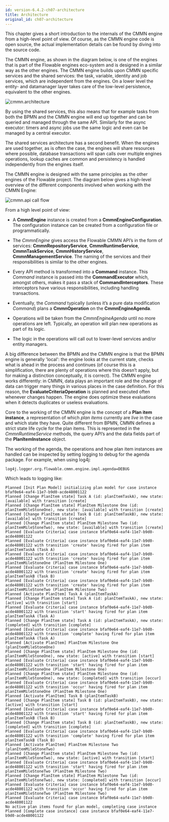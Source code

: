 ```yaml
---
id: version-6.4.2-ch07-architecture
title: Architecture
original_id: ch07-architecture
---
```


This chapter gives a short introduction to the internals of the CMMN engine from a high-level point of view. Of course, as the CMMN engine code is open source, the actual implementation details can be found by diving into the source code.

The CMMN engine, as shown in the diagram below, is one of the engines that is part of the Flowable engines eco-system and is designed in a similar way as the other engines. The CMMN engine builds upon CMMN specific services and the shared services: the task, variable, identity and job services, which are independent from the engines. On a lower level the entity- and datamanager layer takes care of the low-level persistence, equivalent to the other engines.

![cmmn.architecture](assets/cmmn/cmmn.architecture.png)

By using the shared services, this also means that for example tasks from both the BPMN and the CMMN engine will end up together and can be queried and managed through the same API. Similarly for the async executor: timers and async jobs use the same logic and even can be managed by a central executor.

The shared services architecture has a second benefit. When the engines are used together, as is often the case, the engines will share resources where possible, database transactions will span calls over multiple engines operations, lookup caches are common and persistency is handled independently from the engines itself.

The CMMN engine is designed with the same principles as the other engines of the Flowable project. The diagram below gives a high-level overview of the different components involved when working with the CMMN Engine:

![cmmn.api call flow](assets/cmmn/cmmn.api-call-flow.png)

From a high level point of view:

-   A **CmmnEngine** instance is created from a **CmmnEngineConfiguration**. The configuration instance can be created from a configuration file or programmatically.

-   The *CmmnEngine* gives access the Flowable CMMN API’s in the form of services: **CmmnRepositoryService**, **CmmnRuntimeService**, **CmmnTaskService**, **CmmnHistoryService**, **CmmnManagementService**. The naming of the services and their responsibilities is similar to the other engines.

-   Every API method is transformed into a **Command** instance. This *Command* instance is passed into the **CommandExecutor** which, amongst others, makes it pass a stack of **CommandInterceptors**. These interceptors have various responsibilities, including handling transactions.

-   Eventually, the *Command* typically (unless it’s a pure data modification *Command*) plans a **CmmnOperation** on the **CmmnEngineAgenda**.

-   Operations will be taken from the *CmmnEngineAgenda* until no more operations are left. Typically, an operation will plan new operations as part of its logic.

-   The logic in the operations will call out to lower-level services and/or entity managers.

A big difference between the BPMN and the CMMN engine is that the BPMN engine is generally 'local': the engine looks at the current state, checks what is ahead in the process and continues (of course this is a simplification, there are plenty of operations where this doesn’t apply, but for making a distinction conceptually, it is correct). The CMMN engine works differently: in CMMN, data plays an important role and the change of data can trigger many things in various places in the case definition. For this reason, the **EvaluateCriteriaOperation** is planned and executed often whenever changes happen. The engine does optimize these evaluations when it detects duplicates or useless evaluations.

Core to the working of the CMMN engine is the concept of a **Plan item instance**, a representation of which *plan items* currently are *live* in the case and which state they have. Quite different from BPMN, CMMN defines a strict state life cycle for the plan items. This is represented in the *CmmnRuntimeService* methods, the query API’s and the data fields part of the **PlanItemInstance** object.

The working of the agenda, the operations and how plan item instances are handled can be inspected by setting logging to debug for the agenda package. For example, when using log4j:

    log4j.logger.org.flowable.cmmn.engine.impl.agenda=DEBUG

Which leads to logging like:

    Planned [Init Plan Model] initializing plan model for case instance bfaf0e64-eaf4-11e7-b9d0-acde48001122
    Planned [Change PlanItem state] Task A (id: planItemTaskA), new state: [available] with transition [create]
    Planned [Change PlanItem state] PlanItem Milestone One (id: planItemMileStoneOne), new state: [available] with transition [create]
    Planned [Change PlanItem state] Task B (id: planItemTaskB), new state: [available] with transition [create]
    Planned [Change PlanItem state] PlanItem Milestone Two (id: planItemMileStoneTwo), new state: [available] with transition [create]
    Planned [Evaluate Criteria] case instance bfaf0e64-eaf4-11e7-b9d0-acde48001122
    Planned [Evaluate Criteria] case instance bfaf0e64-eaf4-11e7-b9d0-acde48001122 with transition 'create' having fired for plan item planItemTaskA (Task A)
    Planned [Evaluate Criteria] case instance bfaf0e64-eaf4-11e7-b9d0-acde48001122 with transition 'create' having fired for plan item planItemMileStoneOne (PlanItem Milestone One)
    Planned [Evaluate Criteria] case instance bfaf0e64-eaf4-11e7-b9d0-acde48001122 with transition 'create' having fired for plan item planItemTaskB (Task B)
    Planned [Evaluate Criteria] case instance bfaf0e64-eaf4-11e7-b9d0-acde48001122 with transition 'create' having fired for plan item planItemMileStoneTwo (PlanItem Milestone Two)
    Planned [Activate PlanItem] Task A (planItemTaskA)
    Planned [Change PlanItem state] Task A (id: planItemTaskA), new state: [active] with transition [start]
    Planned [Evaluate Criteria] case instance bfaf0e64-eaf4-11e7-b9d0-acde48001122 with transition 'start' having fired for plan item planItemTaskA (Task A)
    Planned [Change PlanItem state] Task A (id: planItemTaskA), new state: [completed] with transition [complete]
    Planned [Evaluate Criteria] case instance bfaf0e64-eaf4-11e7-b9d0-acde48001122 with transition 'complete' having fired for plan item planItemTaskA (Task A)
    Planned [Activate PlanItem] PlanItem Milestone One (planItemMileStoneOne)
    Planned [Change PlanItem state] PlanItem Milestone One (id: planItemMileStoneOne), new state: [active] with transition [start]
    Planned [Evaluate Criteria] case instance bfaf0e64-eaf4-11e7-b9d0-acde48001122 with transition 'start' having fired for plan item planItemMileStoneOne (PlanItem Milestone One)
    Planned [Change PlanItem state] PlanItem Milestone One (id: planItemMileStoneOne), new state: [completed] with transition [occur]
    Planned [Evaluate Criteria] case instance bfaf0e64-eaf4-11e7-b9d0-acde48001122 with transition 'occur' having fired for plan item planItemMileStoneOne (PlanItem Milestone One)
    Planned [Activate PlanItem] Task B (planItemTaskB)
    Planned [Change PlanItem state] Task B (id: planItemTaskB), new state: [active] with transition [start]
    Planned [Evaluate Criteria] case instance bfaf0e64-eaf4-11e7-b9d0-acde48001122 with transition 'start' having fired for plan item planItemTaskB (Task B)
    Planned [Change PlanItem state] Task B (id: planItemTaskB), new state: [completed] with transition [complete]
    Planned [Evaluate Criteria] case instance bfaf0e64-eaf4-11e7-b9d0-acde48001122 with transition 'complete' having fired for plan item planItemTaskB (Task B)
    Planned [Activate PlanItem] PlanItem Milestone Two (planItemMileStoneTwo)
    Planned [Change PlanItem state] PlanItem Milestone Two (id: planItemMileStoneTwo), new state: [active] with transition [start]
    Planned [Evaluate Criteria] case instance bfaf0e64-eaf4-11e7-b9d0-acde48001122 with transition 'start' having fired for plan item planItemMileStoneTwo (PlanItem Milestone Two)
    Planned [Change PlanItem state] PlanItem Milestone Two (id: planItemMileStoneTwo), new state: [completed] with transition [occur]
    Planned [Evaluate Criteria] case instance bfaf0e64-eaf4-11e7-b9d0-acde48001122 with transition 'occur' having fired for plan item planItemMileStoneTwo (PlanItem Milestone Two)
    Planned [Evaluate Criteria] case instance bfaf0e64-eaf4-11e7-b9d0-acde48001122
    No active plan items found for plan model, completing case instance
    Planned [Complete case instance] case instance bfaf0e64-eaf4-11e7-b9d0-acde48001122

